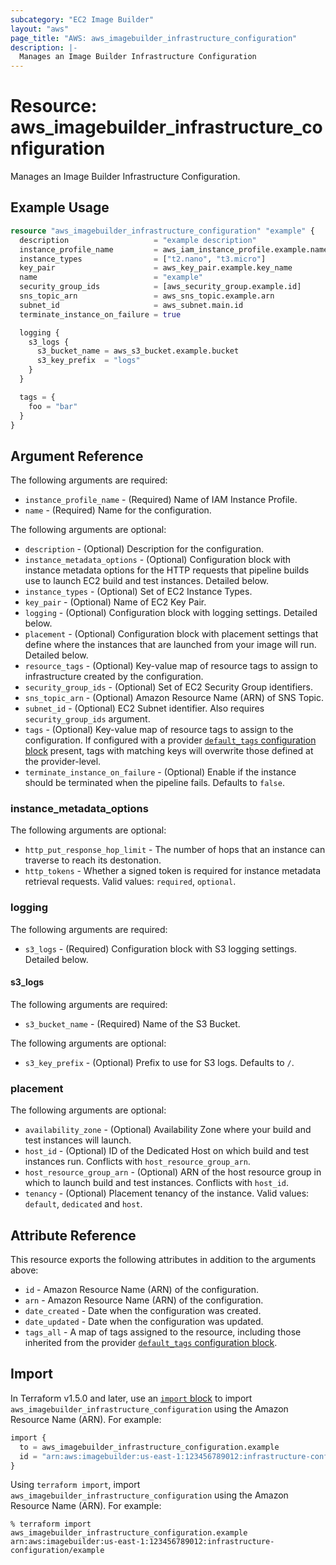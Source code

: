 ```yaml
---
subcategory: "EC2 Image Builder"
layout: "aws"
page_title: "AWS: aws_imagebuilder_infrastructure_configuration"
description: |-
  Manages an Image Builder Infrastructure Configuration
---
```


# Resource: aws_imagebuilder_infrastructure_configuration

Manages an Image Builder Infrastructure Configuration.

## Example Usage

```terraform
resource "aws_imagebuilder_infrastructure_configuration" "example" {
  description                   = "example description"
  instance_profile_name         = aws_iam_instance_profile.example.name
  instance_types                = ["t2.nano", "t3.micro"]
  key_pair                      = aws_key_pair.example.key_name
  name                          = "example"
  security_group_ids            = [aws_security_group.example.id]
  sns_topic_arn                 = aws_sns_topic.example.arn
  subnet_id                     = aws_subnet.main.id
  terminate_instance_on_failure = true

  logging {
    s3_logs {
      s3_bucket_name = aws_s3_bucket.example.bucket
      s3_key_prefix  = "logs"
    }
  }

  tags = {
    foo = "bar"
  }
}
```

## Argument Reference

The following arguments are required:

* `instance_profile_name` - (Required) Name of IAM Instance Profile.
* `name` - (Required) Name for the configuration.

The following arguments are optional:

* `description` - (Optional) Description for the configuration.
* `instance_metadata_options` - (Optional) Configuration block with instance metadata options for the HTTP requests that pipeline builds use to launch EC2 build and test instances. Detailed below.
* `instance_types` - (Optional) Set of EC2 Instance Types.
* `key_pair` - (Optional) Name of EC2 Key Pair.
* `logging` - (Optional) Configuration block with logging settings. Detailed below.
* `placement` - (Optional) Configuration block with placement settings that define where the instances that are launched from your image will run. Detailed below.
* `resource_tags` - (Optional) Key-value map of resource tags to assign to infrastructure created by the configuration.
* `security_group_ids` - (Optional) Set of EC2 Security Group identifiers.
* `sns_topic_arn` - (Optional) Amazon Resource Name (ARN) of SNS Topic.
* `subnet_id` - (Optional) EC2 Subnet identifier. Also requires `security_group_ids` argument.
* `tags` - (Optional) Key-value map of resource tags to assign to the configuration. If configured with a provider [`default_tags` configuration block](https://registry.terraform.io/providers/hashicorp/aws/latest/docs#default_tags-configuration-block) present, tags with matching keys will overwrite those defined at the provider-level.
* `terminate_instance_on_failure` - (Optional) Enable if the instance should be terminated when the pipeline fails. Defaults to `false`.

### instance_metadata_options

The following arguments are optional:

* `http_put_response_hop_limit` - The number of hops that an instance can traverse to reach its destonation.
* `http_tokens` - Whether a signed token is required for instance metadata retrieval requests. Valid values: `required`, `optional`.

### logging

The following arguments are required:

* `s3_logs` - (Required) Configuration block with S3 logging settings. Detailed below.

#### s3_logs

The following arguments are required:

* `s3_bucket_name` - (Required) Name of the S3 Bucket.

The following arguments are optional:

* `s3_key_prefix` - (Optional) Prefix to use for S3 logs. Defaults to `/`.

### placement

The following arguments are optional:

* `availability_zone` - (Optional) Availability Zone where your build and test instances will launch.
* `host_id` - (Optional) ID of the Dedicated Host on which build and test instances run. Conflicts with `host_resource_group_arn`.
* `host_resource_group_arn` - (Optional) ARN of the host resource group in which to launch build and test instances. Conflicts with `host_id`.
* `tenancy` - (Optional) Placement tenancy of the instance. Valid values: `default`, `dedicated` and `host`.

## Attribute Reference

This resource exports the following attributes in addition to the arguments above:

* `id` - Amazon Resource Name (ARN) of the configuration.
* `arn` - Amazon Resource Name (ARN) of the configuration.
* `date_created` - Date when the configuration was created.
* `date_updated` - Date when the configuration was updated.
* `tags_all` - A map of tags assigned to the resource, including those inherited from the provider [`default_tags` configuration block](https://registry.terraform.io/providers/hashicorp/aws/latest/docs#default_tags-configuration-block).

## Import

In Terraform v1.5.0 and later, use an [`import` block](https://developer.hashicorp.com/terraform/language/import) to import `aws_imagebuilder_infrastructure_configuration` using the Amazon Resource Name (ARN). For example:

```terraform
import {
  to = aws_imagebuilder_infrastructure_configuration.example
  id = "arn:aws:imagebuilder:us-east-1:123456789012:infrastructure-configuration/example"
}
```

Using `terraform import`, import `aws_imagebuilder_infrastructure_configuration` using the Amazon Resource Name (ARN). For example:

```console
% terraform import aws_imagebuilder_infrastructure_configuration.example arn:aws:imagebuilder:us-east-1:123456789012:infrastructure-configuration/example
```
